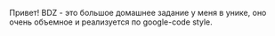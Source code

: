 Привет! BDZ - это большое домашнее задание у меня в унике, оно очень объемное и реализуется по google-code style.
